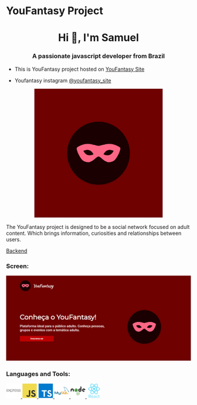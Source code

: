 # YouFantasy Project

<h1 align="center">Hi 👋, I'm Samuel</h1>
<h3 align="center">A passionate javascript developer from Brazil</h3>

- This is YouFantasy project hosted on <a href="https://youfantasy.com.br/" target="_blank">YouFantasy Site</a>

- Youfantasy instagram <a href="https://www.instagram.com/youfantasy_site/" target="_blank">@youfantasy_site</a>

<p align="center">
    <img src="https://github.com/samuelfsilva/subscription-frontend/blob/main/examples/logo.png" alt="Logo" width="350" height="350"/>
</p>

The YouFantasy project is designed to be a social network focused on adult content. Which brings information, curiosities and relationships between users.

<a href="https://github.com/samuelfsilva/subscription-backend" target="_blank">Backend</a>


<h3 align="left">Screen:</h3>
<p align="left">
    <img src="https://github.com/samuelfsilva/subscription-frontend/blob/main/examples/pagina-inicial.png" alt="Screen"/>
</p>

<h3 align="left">Languages and Tools:</h3>
<p align="left"> 
    <a href="https://expressjs.com" target="_blank"> 
        <img src="https://raw.githubusercontent.com/devicons/devicon/master/icons/express/express-original-wordmark.svg" alt="express" width="40" height="40"/> 
    </a> 
    <a href="https://developer.mozilla.org/en-US/docs/Web/JavaScript" target="_blank"> 
        <img src="https://raw.githubusercontent.com/devicons/devicon/master/icons/javascript/javascript-original.svg" alt="javascript" width="40" height="40"/> 
    </a> 
    <a href="https://www.typescriptlang.org/" target="_blank"> 
        <img src="https://raw.githubusercontent.com/devicons/devicon/master/icons/typescript/typescript-original.svg" alt="typescript" width="40" height="40"/> 
    </a> 
    <a href="https://www.mysql.com/" target="_blank"> 
        <img src="https://raw.githubusercontent.com/devicons/devicon/master/icons/mysql/mysql-original-wordmark.svg" alt="mysql" width="40" height="40"/> 
    </a> 
    <a href="https://nodejs.org" target="_blank"> 
        <img src="https://raw.githubusercontent.com/devicons/devicon/master/icons/nodejs/nodejs-original-wordmark.svg" alt="nodejs" width="40" height="40"/> 
    </a> 
    <a href="https://reactjs.org/" target="_blank"> 
        <img src="https://raw.githubusercontent.com/devicons/devicon/master/icons/react/react-original-wordmark.svg" alt="react" width="40" height="40"/> 
    </a> 
</p>
